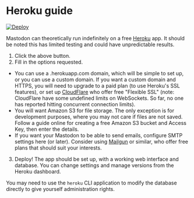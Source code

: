 Heroku guide
============

[![Deploy](https://www.herokucdn.com/deploy/button.svg)](https://dashboard.heroku.com/new?button-url=https://github.com/tootsuite/mastodon&template=https://github.com/tootsuite/mastodon)

Mastodon can theoretically run indefinitely on a free [Heroku](https://heroku.com) app. It should be noted this has limited testing and could have unpredictable results.

1. Click the above button.
2. Fill in the options requested.
  * You can use a .herokuapp.com domain, which will be simple to set up, or you can use a custom domain. If you want a custom domain and HTTPS, you will need to upgrade to a paid plan (to use Heroku's SSL features), or set up [CloudFlare](https://cloudflare.com) who offer free "Flexible SSL" (note: CloudFlare have some undefined limits on WebSockets. So far, no one has reported hitting concurrent connection limits).
  * You will want Amazon S3 for file storage. The only exception is for development purposes, where you may not care if files are not saved. Follow a guide online for creating a free Amazon S3 bucket and Access Key, then enter the details.
  * If you want your Mastodon to be able to send emails, configure SMTP settings here (or later). Consider using [Mailgun](https://mailgun.com) or similar, who offer free plans that should suit your interests.
3. Deploy! The app should be set up, with a working web interface and database. You can change settings and manage versions from the Heroku dashboard.

You may need to use the `heroku` CLI application to modify the database directly to give yourself administration rights.
